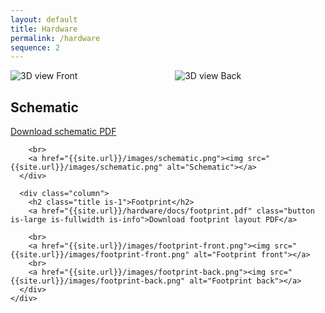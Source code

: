 ```yaml
---
layout: default
title: Hardware
permalink: /hardware
sequence: 2
---
```


<section class="section is-small">
  <div class="container">
    <div class="columns is-desktop">
      <div class="column"><img src="{{site.url}}/images/3dview-front.png" alt="3D view Front"></div>
      <div class="column"><img src="{{site.url}}/images/3dview-back.png" alt="3D view Back"></div>
    </div>
  </div>
</section>

<section class="section is-small">
  <div class="container">
    <div class="columns is-desktop">
      <div class="column">
        <h2 class="title is-1">Schematic</h2>
        <a href="{{site.url}}/hardware/docs/schematic.pdf" class="button is-large is-fullwidth is-info">Download schematic PDF</a>

        <br>
        <a href="{{site.url}}/images/schematic.png"><img src="{{site.url}}/images/schematic.png" alt="Schematic"></a>
      </div>

      <div class="column">
        <h2 class="title is-1">Footprint</h2>
        <a href="{{site.url}}/hardware/docs/footprint.pdf" class="button is-large is-fullwidth is-info">Download footprint layout PDF</a>

        <br>
        <a href="{{site.url}}/images/footprint-front.png"><img src="{{site.url}}/images/footprint-front.png" alt="Footprint front"></a>
        <br>
        <a href="{{site.url}}/images/footprint-back.png"><img src="{{site.url}}/images/footprint-back.png" alt="Footprint back"></a>
      </div>
    </div>
  </div>
</section>
